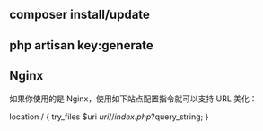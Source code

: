 ## composer install/update
## php artisan key:generate 
## Nginx

如果你使用的是 Nginx，使用如下站点配置指令就可以支持 URL 美化：

location / {
    try_files $uri $uri/ /index.php?$query_string;
}
